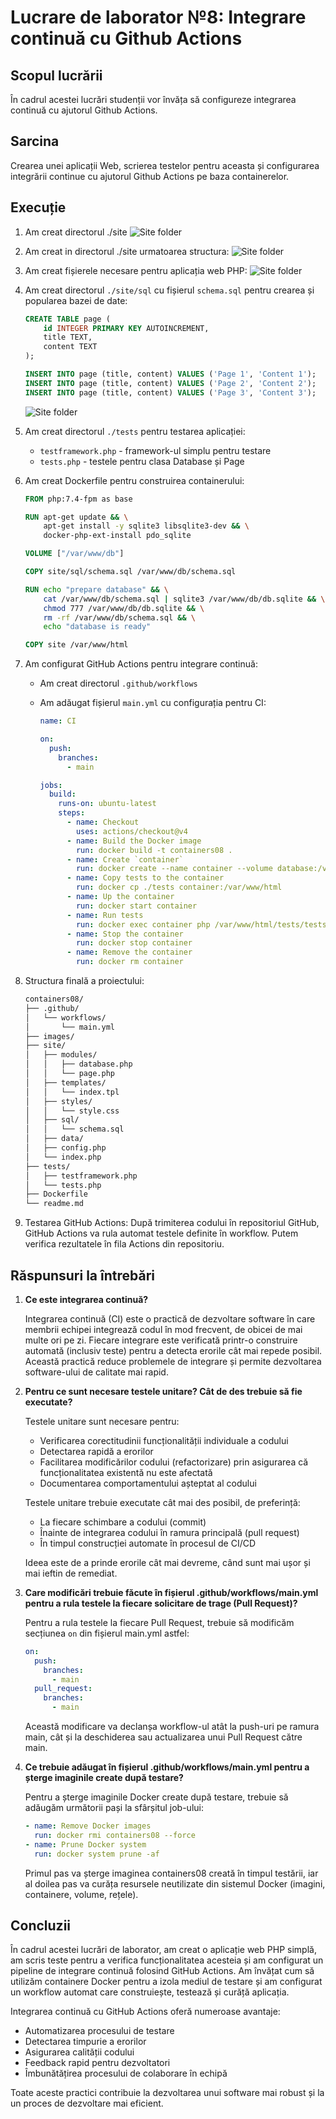 # Lucrare de laborator №8: Integrare continuă cu Github Actions

## Scopul lucrării

În cadrul acestei lucrări studenții vor învăța să configureze integrarea continuă cu ajutorul Github Actions.

## Sarcina

Crearea unei aplicații Web, scrierea testelor pentru aceasta și configurarea integrării continue cu ajutorul Github Actions pe baza containerelor.

## Execuție

1. Am creat directorul ./site
   ![Site folder](./images/site%20folder.png)

2. Am creat in directorul ./site urmatoarea structura:
   ![Site folder](./images/structura%201.png)

3. Am creat fișierele necesare pentru aplicația web PHP:
   ![Site folder](./images/structura%202.png)

4. Am creat directorul `./site/sql` cu fișierul `schema.sql` pentru crearea și popularea bazei de date:

   ```sql
   CREATE TABLE page (
       id INTEGER PRIMARY KEY AUTOINCREMENT,
       title TEXT,
       content TEXT
   );

   INSERT INTO page (title, content) VALUES ('Page 1', 'Content 1');
   INSERT INTO page (title, content) VALUES ('Page 2', 'Content 2');
   INSERT INTO page (title, content) VALUES ('Page 3', 'Content 3');
   ```

   ![Site folder](./images/structura%20finala.png)

5. Am creat directorul `./tests` pentru testarea aplicației:

   - `testframework.php` - framework-ul simplu pentru testare
   - `tests.php` - testele pentru clasa Database și Page

6. Am creat Dockerfile pentru construirea containerului:

   ```dockerfile
   FROM php:7.4-fpm as base

   RUN apt-get update && \
       apt-get install -y sqlite3 libsqlite3-dev && \
       docker-php-ext-install pdo_sqlite

   VOLUME ["/var/www/db"]

   COPY site/sql/schema.sql /var/www/db/schema.sql

   RUN echo "prepare database" && \
       cat /var/www/db/schema.sql | sqlite3 /var/www/db/db.sqlite && \
       chmod 777 /var/www/db/db.sqlite && \
       rm -rf /var/www/db/schema.sql && \
       echo "database is ready"

   COPY site /var/www/html
   ```

7. Am configurat GitHub Actions pentru integrare continuă:

   - Am creat directorul `.github/workflows`
   - Am adăugat fișierul `main.yml` cu configurația pentru CI:

     ```yaml
     name: CI

     on:
       push:
         branches:
           - main

     jobs:
       build:
         runs-on: ubuntu-latest
         steps:
           - name: Checkout
             uses: actions/checkout@v4
           - name: Build the Docker image
             run: docker build -t containers08 .
           - name: Create `container`
             run: docker create --name container --volume database:/var/www/db containers08
           - name: Copy tests to the container
             run: docker cp ./tests container:/var/www/html
           - name: Up the container
             run: docker start container
           - name: Run tests
             run: docker exec container php /var/www/html/tests/tests.php
           - name: Stop the container
             run: docker stop container
           - name: Remove the container
             run: docker rm container
     ```

8. Structura finală a proiectului:

   ```bash
   containers08/
   ├── .github/
   │   └── workflows/
   │       └── main.yml
   ├── images/
   ├── site/
   │   ├── modules/
   │   │   ├── database.php
   │   │   └── page.php
   │   ├── templates/
   │   │   └── index.tpl
   │   ├── styles/
   │   │   └── style.css
   │   ├── sql/
   │   │   └── schema.sql
   │   ├── data/
   │   ├── config.php
   │   └── index.php
   ├── tests/
   │   ├── testframework.php
   │   └── tests.php
   ├── Dockerfile
   └── readme.md
   ```

9. Testarea GitHub Actions:
   După trimiterea codului în repositoriul GitHub, GitHub Actions va rula automat testele definite în workflow. Putem verifica rezultatele în fila Actions din repositoriu.

## Răspunsuri la întrebări

1. **Ce este integrarea continuă?**

   Integrarea continuă (CI) este o practică de dezvoltare software în care membrii echipei integrează codul în mod frecvent, de obicei de mai multe ori pe zi. Fiecare integrare este verificată printr-o construire automată (inclusiv teste) pentru a detecta erorile cât mai repede posibil. Această practică reduce problemele de integrare și permite dezvoltarea software-ului de calitate mai rapid.

2. **Pentru ce sunt necesare testele unitare? Cât de des trebuie să fie executate?**

   Testele unitare sunt necesare pentru:

   - Verificarea corectitudinii funcționalității individuale a codului
   - Detectarea rapidă a erorilor
   - Facilitarea modificărilor codului (refactorizare) prin asigurarea că funcționalitatea existentă nu este afectată
   - Documentarea comportamentului așteptat al codului

   Testele unitare trebuie executate cât mai des posibil, de preferință:

   - La fiecare schimbare a codului (commit)
   - Înainte de integrarea codului în ramura principală (pull request)
   - În timpul construcției automate în procesul de CI/CD

   Ideea este de a prinde erorile cât mai devreme, când sunt mai ușor și mai ieftin de remediat.

3. **Care modificări trebuie făcute în fișierul .github/workflows/main.yml pentru a rula testele la fiecare solicitare de trage (Pull Request)?**

   Pentru a rula testele la fiecare Pull Request, trebuie să modificăm secțiunea `on` din fișierul main.yml astfel:

   ```yaml
   on:
     push:
       branches:
         - main
     pull_request:
       branches:
         - main
   ```

   Această modificare va declanșa workflow-ul atât la push-uri pe ramura main, cât și la deschiderea sau actualizarea unui Pull Request către main.

4. **Ce trebuie adăugat în fișierul .github/workflows/main.yml pentru a șterge imaginile create după testare?**

   Pentru a șterge imaginile Docker create după testare, trebuie să adăugăm următorii pași la sfârșitul job-ului:

   ```yaml
   - name: Remove Docker images
     run: docker rmi containers08 --force
   - name: Prune Docker system
     run: docker system prune -af
   ```

   Primul pas va șterge imaginea containers08 creată în timpul testării, iar al doilea pas va curăța resursele neutilizate din sistemul Docker (imagini, containere, volume, rețele).

## Concluzii

În cadrul acestei lucrări de laborator, am creat o aplicație web PHP simplă, am scris teste pentru a verifica funcționalitatea acesteia și am configurat un pipeline de integrare continuă folosind GitHub Actions. Am învățat cum să utilizăm containere Docker pentru a izola mediul de testare și am configurat un workflow automat care construiește, testează și curăță aplicația.

Integrarea continuă cu GitHub Actions oferă numeroase avantaje:

- Automatizarea procesului de testare
- Detectarea timpurie a erorilor
- Asigurarea calității codului
- Feedback rapid pentru dezvoltatori
- Îmbunătățirea procesului de colaborare în echipă

Toate aceste practici contribuie la dezvoltarea unui software mai robust și la un proces de dezvoltare mai eficient.

